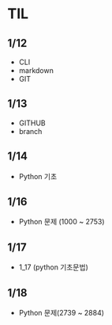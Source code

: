 # TIL
## 1/12
- CLI
- markdown
- GIT
## 1/13
- GITHUB
- branch
## 1/14
- Python 기초

## 1/16

- Python 문제 (1000 ~ 2753)

## 1/17

- 1_17 (python 기초문법)

## 1/18
- Python 문제(2739 ~ 2884)